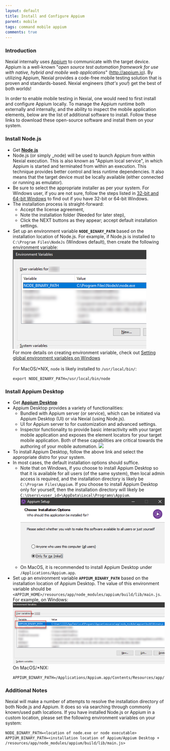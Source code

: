 ```yaml
---
layout: default
title: Install and Configure Appium
parent: mobile
tags: command mobile appium
comments: true
---
```



### Introduction
Nexial internally uses <a href="https://appium.io/" class="external-link" target="_nexial_link">Appium</a> to 
communicate with the target device. Appium is a well-known "_open source test automation framework for use with native, 
hybrid and mobile web applications_" (http://appium.io). By utilizing Appium, Nexial provides a code-free mobile testing 
solution that is proven and standards-based. Nexial engineers (_that's you!_) get the best of both worlds! 

In order to enable mobile testing in Nexial, one would need to first install and configure Appium locally. To manage 
the Appium runtime both externally and internally, and the ability to inspect the mobile application elements, below are 
the list of additional software to install. Follow these links to download these open-source software and install them 
on your system.


### Install Node.js
- Get <a href="https://nodejs.org/en/download/" class="external-link" target="_nexial_link">**Node.js**</a>
- Node.js (or simply _node) will be used to launch Appium from within Nexial execution. This is also known as 
  "Appium local service", in which Appium is started and terminated from within an execution. This technique provides 
  better control and less runtime dependencies. It also means that the target device must be locally available 
  (either connected or running as emulator).
- Be sure to select the appropriate installer as per your system. For Windows user, if you are not sure, follow the 
  steps listed in <a href="https://support.microsoft.com/en-us/windows/32-bit-and-64-bit-windows-frequently-asked-questions-c6ca9541-8dce-4d48-0415-94a3faa2e13d"
  class="external-link" target="_nexial_link">32-bit and 64-bit Windows</a> to find out if you have 32-bit or 64-bit 
  Windows.
- The installation process is straight-forward:
  - Accept the license agreement,
  - Note the installation folder (Needed for later step),
  - Click the NEXT buttons as they appear; accept default installation settings.
- Set up an environment variable **`NODE_BINARY_PATH`** based on the installation location of Node.js. For example, if 
  Node.js is installed to `C:\Program Files\NodeJs` (Windows default), then create the following environment variable:
  <br/>
  ![](image/install_appium_01.png)<br/>
  For more details on creating environment variable, check out 
  <a href="https://support.shotgunsoftware.com/hc/en-us/articles/114094235653-Setting-global-environment-variables-on-Windows" 
  class="external-link" target="_nexial_link">Setting global environment variables on Windows</a><br/><br/>
  For MacOS/*NIX, `node` is likely installed to `/usr/local/bin/`:
  ```
  export NODE_BINARY_PATH=/usr/local/bin/node
  ```

### Install Appium Desktop 
- Get <a href="https://github.com/appium/appium-desktop/releases/latest" class="external-link" target="_nexial_link">**Appium Desktop**</a>
- Appium Desktop provides a variety of functionalities:
  - Bundled with Appium server (or service), which can be initiated via Appium Desktop (UI) or via Nexial (using 
    Node.js).
  - UI for Appium server to for customization and advanced settings.
  - Inspector functionality to provide basic interactivity with your target mobile application and exposes the 
    element locators for your target mobile application. Both of these capabilities are critical towards the 
    authoring of your mobile automation.
    <img src="https://github.com/appium/appium-desktop/raw/master/docs/images/screen-inspector-and-logs.png" 
    style="width:930px;border:none;box-shadow:none"/>
- To install Appium Desktop, follow the above link and select the appropriate distro for your system.
- In most cases, the default installation options should suffice. 
  - Note that on Windows, if you choose to install Appium Desktop so that it is available for all users (of the same 
    system), then local admin access is required, and the installation directory is likely be 
    `C:\Program Files\Appium`. If you choose to install Appium Desktop only for yourself, then the installation 
    directory will likely be `C:\Users\<user_id>\AppData\Local\Programs\Appium`.
    ![](image/install_appium_02.png)
  - On MacOS, it is recommended to install Appium Desktop under `/Applications/Appium.app`.
- Set up an environment variable **`APPIUM_BINARY_PATH`** based on the installation location of Appium Desktop. The
  value of this environment variable should be `<APPIUM_HOME>/resources/app/node_modules/appium/build/lib/main.js`.
  <br/>
  For example, on Windows:<br/>
  ![](image/install_appium_03.png)<br/>
  On MacOS/*NIX:
  ```
  APPIUM_BINARY_PATH=/Applications/Appium.app/Contents/Resources/app/node_modules/appium/build/lib/main.js
  ```


### Additional Notes
Nexial will make a number of attempts to resolve the installation directory of both Node.js and Appium. It does so via
searching through commonly known/used path locations. If you have installed Node.js or Appium in a custom location, 
please set the following environment variables on your system:

```
NODE_BINARY_PATH=<location of node.exe or node executable>
APPIUM_BINARY_PATH=<installation location of Appium/Appium Desktop + /resources/app/node_modules/appium/build/lib/main.js>
```
